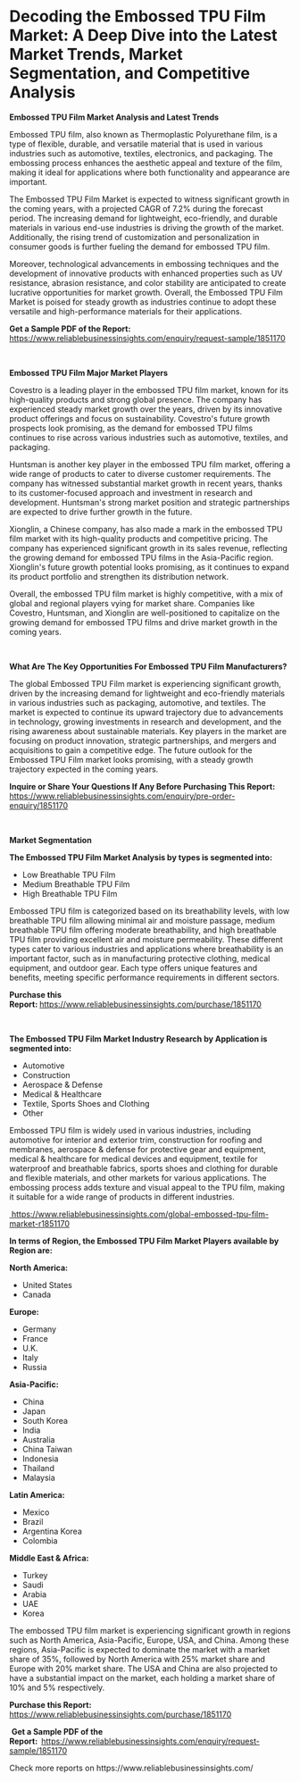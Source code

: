 <p><h1>Decoding the Embossed TPU Film Market: A Deep Dive into the Latest Market Trends, Market Segmentation, and Competitive Analysis</h1></p><p><strong>Embossed TPU Film Market Analysis and Latest Trends</strong></p>
<p><p>Embossed TPU film, also known as Thermoplastic Polyurethane film, is a type of flexible, durable, and versatile material that is used in various industries such as automotive, textiles, electronics, and packaging. The embossing process enhances the aesthetic appeal and texture of the film, making it ideal for applications where both functionality and appearance are important.</p><p>The Embossed TPU Film Market is expected to witness significant growth in the coming years, with a projected CAGR of 7.2% during the forecast period. The increasing demand for lightweight, eco-friendly, and durable materials in various end-use industries is driving the growth of the market. Additionally, the rising trend of customization and personalization in consumer goods is further fueling the demand for embossed TPU film.</p><p>Moreover, technological advancements in embossing techniques and the development of innovative products with enhanced properties such as UV resistance, abrasion resistance, and color stability are anticipated to create lucrative opportunities for market growth. Overall, the Embossed TPU Film Market is poised for steady growth as industries continue to adopt these versatile and high-performance materials for their applications.</p></p>
<p><strong>Get a Sample PDF of the Report:&nbsp;</strong> <a href="https://www.reliablebusinessinsights.com/enquiry/request-sample/1851170">https://www.reliablebusinessinsights.com/enquiry/request-sample/1851170</a></p>
<p>&nbsp;</p>
<p><strong>Embossed TPU Film Major Market Players</strong></p>
<p><p>Covestro is a leading player in the embossed TPU film market, known for its high-quality products and strong global presence. The company has experienced steady market growth over the years, driven by its innovative product offerings and focus on sustainability. Covestro's future growth prospects look promising, as the demand for embossed TPU films continues to rise across various industries such as automotive, textiles, and packaging.</p><p>Huntsman is another key player in the embossed TPU film market, offering a wide range of products to cater to diverse customer requirements. The company has witnessed substantial market growth in recent years, thanks to its customer-focused approach and investment in research and development. Huntsman's strong market position and strategic partnerships are expected to drive further growth in the future.</p><p>Xionglin, a Chinese company, has also made a mark in the embossed TPU film market with its high-quality products and competitive pricing. The company has experienced significant growth in its sales revenue, reflecting the growing demand for embossed TPU films in the Asia-Pacific region. Xionglin's future growth potential looks promising, as it continues to expand its product portfolio and strengthen its distribution network.</p><p>Overall, the embossed TPU film market is highly competitive, with a mix of global and regional players vying for market share. Companies like Covestro, Huntsman, and Xionglin are well-positioned to capitalize on the growing demand for embossed TPU films and drive market growth in the coming years.</p></p>
<p>&nbsp;</p>
<p><strong>What Are The Key Opportunities For Embossed TPU Film Manufacturers?</strong></p>
<p><p>The global Embossed TPU Film market is experiencing significant growth, driven by the increasing demand for lightweight and eco-friendly materials in various industries such as packaging, automotive, and textiles. The market is expected to continue its upward trajectory due to advancements in technology, growing investments in research and development, and the rising awareness about sustainable materials. Key players in the market are focusing on product innovation, strategic partnerships, and mergers and acquisitions to gain a competitive edge. The future outlook for the Embossed TPU Film market looks promising, with a steady growth trajectory expected in the coming years.</p></p>
<p><strong>Inquire or Share Your Questions If Any Before Purchasing This Report:</strong> <a href="https://www.reliablebusinessinsights.com/enquiry/pre-order-enquiry/1851170">https://www.reliablebusinessinsights.com/enquiry/pre-order-enquiry/1851170</a></p>
<p>&nbsp;</p>
<p><strong>Market Segmentation</strong></p>
<p><strong>The Embossed TPU Film Market Analysis by types is segmented into:</strong></p>
<p><ul><li>Low Breathable TPU Film</li><li>Medium Breathable TPU Film</li><li>High Breathable TPU Film</li></ul></p>
<p><p>Embossed TPU film is categorized based on its breathability levels, with low breathable TPU film allowing minimal air and moisture passage, medium breathable TPU film offering moderate breathability, and high breathable TPU film providing excellent air and moisture permeability. These different types cater to various industries and applications where breathability is an important factor, such as in manufacturing protective clothing, medical equipment, and outdoor gear. Each type offers unique features and benefits, meeting specific performance requirements in different sectors.</p></p>
<p><strong>Purchase this Report:&nbsp;</strong><a href="https://www.reliablebusinessinsights.com/purchase/1851170">https://www.reliablebusinessinsights.com/purchase/1851170</a></p>
<p>&nbsp;</p>
<p><strong>The Embossed TPU Film Market Industry Research by Application is segmented into:</strong></p>
<p><ul><li>Automotive</li><li>Construction</li><li>Aerospace & Defense</li><li>Medical & Healthcare</li><li>Textile, Sports Shoes and Clothing</li><li>Other</li></ul></p>
<p><p>Embossed TPU film is widely used in various industries, including automotive for interior and exterior trim, construction for roofing and membranes, aerospace & defense for protective gear and equipment, medical & healthcare for medical devices and equipment, textile for waterproof and breathable fabrics, sports shoes and clothing for durable and flexible materials, and other markets for various applications. The embossing process adds texture and visual appeal to the TPU film, making it suitable for a wide range of products in different industries.</p></p>
<p><a href="https://www.reliablebusinessinsights.com/global-embossed-tpu-film-market-r1851170">&nbsp;https://www.reliablebusinessinsights.com/global-embossed-tpu-film-market-r1851170</a></p>
<p><strong>In terms of Region, the Embossed TPU Film Market Players available by Region are:</strong></p>
<p>
    <p> <strong> North America: </strong>
        <ul>
            <li>United States</li>
            <li>Canada</li>
        </ul>
        </p> 
    <p> <strong> Europe: </strong>
        <ul>
            <li>Germany</li>
            <li>France</li>
            <li>U.K.</li>
            <li>Italy</li>
            <li>Russia</li>
        </ul>
        </p> 
    <p> <strong> Asia-Pacific: </strong>
        <ul>
            <li>China</li>
            <li>Japan</li>
            <li>South Korea</li>
            <li>India</li>
            <li>Australia</li>
            <li>China Taiwan</li>
            <li>Indonesia</li>
            <li>Thailand</li>
            <li>Malaysia</li>
        </ul>
        </p> 
    <p> <strong> Latin America: </strong>
        <ul>
            <li>Mexico</li>
            <li>Brazil</li>
            <li>Argentina Korea</li>
            <li>Colombia</li>
        </ul>
        </p> 
    <p> <strong> Middle East & Africa: </strong>
        <ul>
            <li>Turkey</li>
            <li>Saudi</li>
            <li>Arabia</li>
            <li>UAE</li>
            <li>Korea</li>
        </ul>
    </p>
    </p>
<p><p>The embossed TPU film market is experiencing significant growth in regions such as North America, Asia-Pacific, Europe, USA, and China. Among these regions, Asia-Pacific is expected to dominate the market with a market share of 35%, followed by North America with 25% market share and Europe with 20% market share. The USA and China are also projected to have a substantial impact on the market, each holding a market share of 10% and 5% respectively.</p></p>
<p><strong>Purchase this Report: </strong><a href="https://www.reliablebusinessinsights.com/purchase/1851170">https://www.reliablebusinessinsights.com/purchase/1851170</a></p>
<p>&nbsp;<strong>Get a Sample PDF of the Report:&nbsp;&nbsp;</strong><a href="https://www.reliablebusinessinsights.com/enquiry/request-sample/1851170">https://www.reliablebusinessinsights.com/enquiry/request-sample/1851170</a></p>
<p><strong></strong></p>
<p>Check more reports on https://www.reliablebusinessinsights.com/</p>